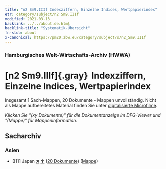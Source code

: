 ```yaml
---
title: "n2 Sm9.IIIf Indexziffern, Einzelne Indices, Wertpapierindex"
etr: category/subject/n2 Sm9.IIIf
modified: 2021-03-13
backlink: ../../about.de.html
backlink-title: "Systematik-Übersicht"
fn-stub: about
x-canonical: https://pm20.zbw.eu/category/subject/s/n2_Sm9.IIIf
---
```


### Hamburgisches Welt-Wirtschafts-Archiv (HWWA)
# [n2 Sm9.IIIf]{.gray}&#8201; Indexziffern, Einzelne Indices, Wertpapierindex&#160; 




Insgesamt 1 Sach-Mappen, 20 Dokumente - Mappen unvollständig.
Nicht als Mappe aufbereitetes Material finden Sie unter [digitalisierte Microfilme](/film/h1_sh.de.html).

_Klicken Sie "(xy Dokumente)" für die Dokumentanzeige im DFG-Viewer und "(Mappe)" für Mappeninformation._

## Sacharchiv




### Asien

- B111 Japan [**&nearr;**](../../../geo/i/141272/about.de.html "Japan (alle Mappen)") [**&uarr;**](../../../geo/about.de.html#B111 "Ländersystematik") (<a href="https://pm20.zbw.eu/dfgview/sh/141272,144989" title="über: Japan : Indexziffern, Einzelne Indices, Wertpapierindex" target="_blank">20 Dokumente</a>) ([Mappe](../../../../folder/sh/1412xx/141272/1449xx/144989/about.de.html))


